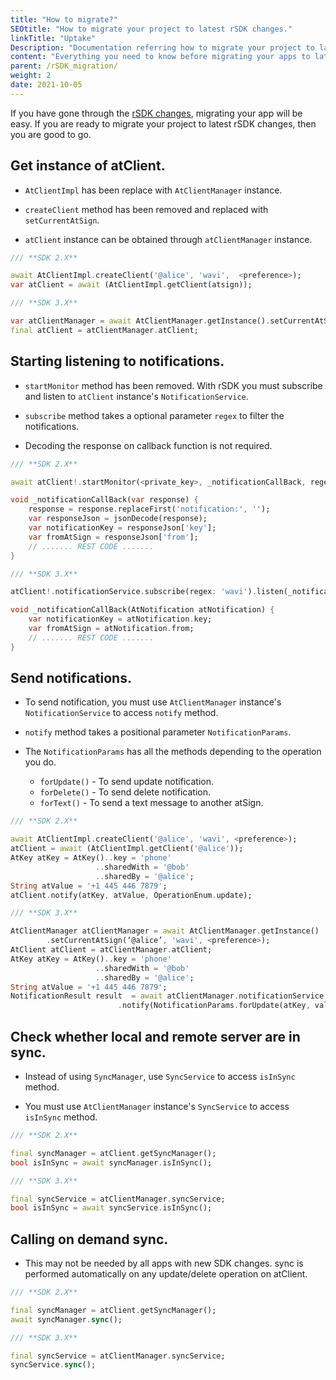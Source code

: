 ```yaml
---
title: "How to migrate?"
SEOtitle: "How to migrate your project to latest rSDK changes."
linkTitle: "Uptake"
Description: "Documentation referring how to migrate your project to latest rSDK."
content: "Everything you need to know before migrating your apps to latest rSDK changes."
parent: /rSDK_migration/
weight: 2
date: 2021-10-05
---
```


If you have gone through the [rSDK changes](/docs/rsdk_migration/changes),
migrating your app will be easy. If you are ready to migrate your project to
latest rSDK changes, then you are good to go.


## Get instance of atClient.

- `AtClientImpl` has been replace with `AtClientManager` instance.

- `createClient` method has been removed and replaced with `setCurrentAtSign`.

- `atClient` instance can be obtained through `atClientManager` instance.

```dart
/// **SDK 2.X**

await AtClientImpl.createClient('@alice', 'wavi',  <preference>);
var atClient = await (AtClientImpl.getClient(atsign));
```

```dart
/// **SDK 3.X**

var atClientManager = await AtClientManager.getInstance().setCurrentAtSign('@alice', 'wavi', <preference>);
final atClient = atClientManager.atClient;
```

## Starting listening to notifications.

- `startMonitor` method has been removed. With rSDK you must subscribe and listen to `atClient` instance's `NotificationService`.

- `subscribe` method takes a optional parameter `regex` to filter the notifications.

- Decoding the response on callback function is not required.

```dart
/// **SDK 2.X**

await atClient!.startMonitor(<private_key>, _notificationCallBack, regex: 'atmosphere');

void _notificationCallBack(var response) {
    response = response.replaceFirst('notification:', '');
    var responseJson = jsonDecode(response);
    var notificationKey = responseJson['key'];
    var fromAtSign = responseJson['from'];
    // ....... REST CODE .......
}
```

```dart
/// **SDK 3.X**

atClient!.notificationService.subscribe(regex: 'wavi').listen(_notificationCallBack);

void _notificationCallBack(AtNotification atNotification) {
    var notificationKey = atNotification.key;
    var fromAtSign = atNotification.from;
    // ....... REST CODE .......
}
```

## Send notifications.

- To send notification, you must use `AtClientManager` instance's
`NotificationService` to access `notify` method.

- `notify` method takes a positional parameter `NotificationParams`.

- The `NotificationParams` has all the methods depending to the operation you
do.

    - `forUpdate()` - To send update notification.
    - `forDelete()` - To send delete notification.
    - `forText()` - To send a text message to another atSign.

```dart
/// **SDK 2.X**

await AtClientImpl.createClient('@alice', 'wavi', <preference>);
atClient = await (AtClientImpl.getClient('@alice')); 
AtKey atKey = AtKey()..key = 'phone'
                   ..sharedWith = '@bob'
                   ..sharedBy = '@alice';
String atValue = '+1 445 446 7879';
atClient.notify(atKey, atValue, OperationEnum.update);
```

```dart
/// **SDK 3.X**

AtClientManager atClientManager = await AtClientManager.getInstance()
    	.setCurrentAtSign(‘@alice’, 'wavi', <preference>);
AtClient atClient = atClientManager.atClient;
AtKey atKey = AtKey()..key = 'phone'
                   ..sharedWith = '@bob'
                   ..sharedBy = '@alice';
String atValue = '+1 445 446 7879';
NotificationResult result  = await atClientManager.notificationService
                        .notify(NotificationParams.forUpdate(atKey, value: atValue));
```

## Check whether local and remote server are in sync.

- Instead of using `SyncManager`, use `SyncService` to access `isInSync`
method.

- You must use `AtClientManager` instance's `SyncService` to access
`isInSync` method.

```dart
/// **SDK 2.X**

final syncManager = atClient.getSyncManager();
bool isInSync = await syncManager.isInSync();
```

```dart
/// **SDK 3.X**

final syncService = atClientManager.syncService;
bool isInSync = await syncService.isInSync();
```

## Calling on demand sync.

- This may not be needed by all apps with new SDK changes. sync is performed
automatically on any update/delete operation on atClient.

```dart
/// **SDK 2.X**

final syncManager = atClient.getSyncManager();
await syncManager.sync();
```

```dart
/// **SDK 3.X**

final syncService = atClientManager.syncService;
syncService.sync(); 
```
